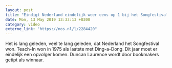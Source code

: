 ```yaml
---
layout: post
title: "Eindigt Nederland eindelijk weer eens op 1 bij het Songfestival?"
date: Mon, 13 May 2019 13:33:13 +0200
category: video
externe_link: "https://nos.nl/l/2284420"
---
```


Het is lang geleden, veel te lang geleden, dat Nederland het Songfestival won. Teach-In won in 1975 als laatste met Ding-a-Dong. Dit jaar moet er eindelijk een opvolger komen. Duncan Laurence wordt door bookmakers getipt als winnaar.
